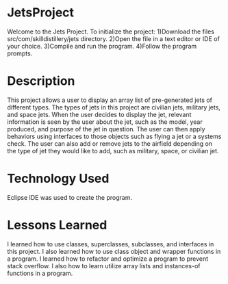 # JetsProject

Welcome to the Jets Project. To initialize the project:
1)Download the files src/com/skilldistillery/jets directory. 
2)Open the file in a text editor or IDE of your choice. 
3)Compile and run the program. 
4)Follow the program prompts.

# Description

This project allows a user to display an array list of pre-generated jets of different types. The types of jets in this project are civilian jets, military jets, and space jets. When the user decides to display the jet, relevant information is seen by the user about the jet, such as the model, year produced, and purpose of the jet in question. The user can then apply behaviors using interfaces to those objects such as flying a jet or a systems check. The user can also add or remove jets to the airfield depending on the type of jet they would like to add, such as military, space, or civilian jet. 

# Technology Used

Eclipse IDE was used to create the program.

# Lessons Learned

I learned how to use classes, superclasses, subclasses, and interfaces in this project. I also learned how to use class object and wrapper functions in a program. I learned how to refactor and optimize a program to prevent stack overflow. I also how to learn utilize array lists and instances-of functions in a program.
